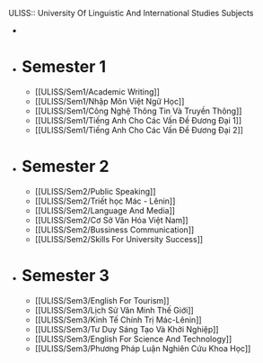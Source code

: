 ULISS:: University Of Linguistic And International Studies Subjects

-
- # Semester 1
	- [[ULISS/Sem1/Academic Writing]]
	- [[ULISS/Sem1/Nhập Môn Việt Ngữ Học]]
	- [[ULISS/Sem1/Công Nghệ Thông Tin Và Truyền Thông]]
	- [[ULISS/Sem1/Tiếng Anh Cho Các Vấn Đề Đương Đại 1]]
	- [[ULISS/Sem1/Tiếng Anh Cho Các Vấn Đề Đương Đại 2]]
- # Semester 2
	- [[ULISS/Sem2/Public Speaking]]
	- [[ULISS/Sem2/Triết học Mác - Lênin]]
	- [[ULISS/Sem2/Language And Media]]
	- [[ULISS/Sem2/Cơ Sở Văn Hóa Việt Nam]]
	- [[ULISS/Sem2/Bussiness Communication]]
	- [[ULISS/Sem2/Skills For University Success]]
- # Semester 3
	- [[ULISS/Sem3/English For Tourism]]
	- [[ULISS/Sem3/Lịch Sử Văn Minh Thế Giới]]
	- [[ULISS/Sem3/Kinh Tế Chính Trị Mác-Lênin]]
	- [[ULISS/Sem3/Tư Duy Sáng Tạo Và Khởi Nghiệp]]
	- [[ULISS/Sem3/English For Science And Technology]]
	- [[ULISS/Sem3/Phương Pháp Luận Nghiên Cứu Khoa Học]]